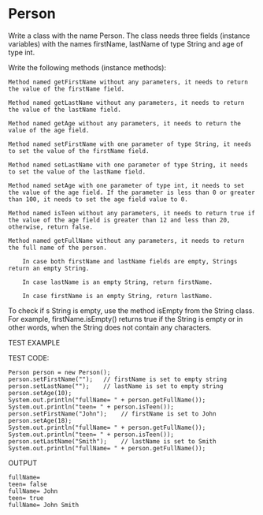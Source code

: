 # Person

Write a class with the name Person. The class needs three fields (instance variables) with the names firstName, lastName of type String and age of type int.

Write the following methods (instance methods):

    Method named getFirstName without any parameters, it needs to return the value of the firstName field.

    Method named getLastName without any parameters, it needs to return the value of the lastName field.

    Method named getAge without any parameters, it needs to return the value of the age field.

    Method named setFirstName with one parameter of type String, it needs to set the value of the firstName field.

    Method named setLastName with one parameter of type String, it needs to set the value of the lastName field.

    Method named setAge with one parameter of type int, it needs to set the value of the age field. If the parameter is less than 0 or greater than 100, it needs to set the age field value to 0.

    Method named isTeen without any parameters, it needs to return true if the value of the age field is greater than 12 and less than 20, otherwise, return false.

    Method named getFullName without any parameters, it needs to return the full name of the person.

        In case both firstName and lastName fields are empty, Strings return an empty String.

        In case lastName is an empty String, return firstName.

        In case firstName is an empty String, return lastName.

To check if s String is empty, use the method isEmpty from the String class. For example, firstName.isEmpty() returns true if the String is empty or in other words, when the String does not contain any characters.


TEST EXAMPLE

TEST CODE:

    Person person = new Person();
    person.setFirstName("");   // firstName is set to empty string
    person.setLastName("");    // lastName is set to empty string
    person.setAge(10);
    System.out.println("fullName= " + person.getFullName());
    System.out.println("teen= " + person.isTeen());
    person.setFirstName("John");    // firstName is set to John
    person.setAge(18);
    System.out.println("fullName= " + person.getFullName());
    System.out.println("teen= " + person.isTeen());
    person.setLastName("Smith");    // lastName is set to Smith
    System.out.println("fullName= " + person.getFullName());

OUTPUT

    fullName=
    teen= false
    fullName= John
    teen= true
    fullName= John Smith